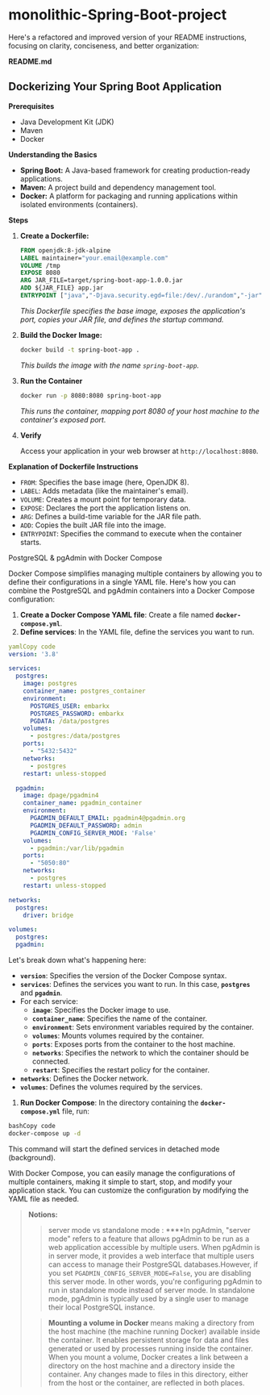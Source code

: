 ﻿# monolithic-Spring-Boot-project
Here's a refactored and improved version of your README instructions, focusing on clarity, conciseness, and better organization:

**README.md**

## Dockerizing Your Spring Boot Application

**Prerequisites**

* Java Development Kit (JDK)
* Maven
* Docker 

**Understanding the Basics**

* **Spring Boot:** A Java-based framework for creating production-ready applications.
* **Maven:** A project build and dependency management tool.
* **Docker:** A platform for packaging and running applications within isolated environments (containers).

**Steps**

1. **Create a Dockerfile:**

   ```dockerfile
   FROM openjdk:8-jdk-alpine
   LABEL maintainer="your.email@example.com"
   VOLUME /tmp
   EXPOSE 8080 
   ARG JAR_FILE=target/spring-boot-app-1.0.0.jar
   ADD ${JAR_FILE} app.jar
   ENTRYPOINT ["java","-Djava.security.egd=file:/dev/./urandom","-jar","/app.jar"]
   ```

   *This Dockerfile specifies the base image, exposes the application's port, copies your JAR file, and defines the startup command.*

2. **Build the Docker Image:**

   ```bash
   docker build -t spring-boot-app . 
   ```

   *This builds the image with the name `spring-boot-app`.*

3. **Run the Container**

   ```bash
   docker run -p 8080:8080 spring-boot-app
   ```

   *This runs the container, mapping port 8080 of your host machine to the container's exposed port.*

4. **Verify**

   Access your application in your web browser at  `http://localhost:8080`.

**Explanation of Dockerfile Instructions**

* `FROM`: Specifies the base image (here, OpenJDK 8).
* `LABEL`: Adds metadata (like the maintainer's email).
* `VOLUME`: Creates a mount point for temporary data.
* `EXPOSE`:  Declares the port the application listens on.
* `ARG`: Defines a build-time variable for the JAR file path.
* `ADD`: Copies the built JAR file into the image.
* `ENTRYPOINT`: Specifies the command to execute when the container starts.

PostgreSQL & pgAdmin with Docker Compose

Docker Compose simplifies managing multiple containers by allowing you to define their configurations in a single YAML file. Here's how you can combine the PostgreSQL and pgAdmin containers into a Docker Compose configuration:

1. **Create a Docker Compose YAML file**: Create a file named **`docker-compose.yml`**.
2. **Define services**: In the YAML file, define the services you want to run.

```yaml
yamlCopy code
version: '3.8'

services:
  postgres:
    image: postgres
    container_name: postgres_container
    environment:
      POSTGRES_USER: embarkx
      POSTGRES_PASSWORD: embarkx
      PGDATA: /data/postgres
    volumes:
      - postgres:/data/postgres
    ports:
      - "5432:5432"
    networks:
      - postgres
    restart: unless-stopped

  pgadmin:
    image: dpage/pgadmin4
    container_name: pgadmin_container
    environment:
      PGADMIN_DEFAULT_EMAIL: pgadmin4@pgadmin.org
      PGADMIN_DEFAULT_PASSWORD: admin
      PGADMIN_CONFIG_SERVER_MODE: 'False'
    volumes:
      - pgadmin:/var/lib/pgadmin
    ports:
      - "5050:80"
    networks:
      - postgres
    restart: unless-stopped

networks:
  postgres:
    driver: bridge

volumes:
  postgres:
  pgadmin:

```

Let's break down what's happening here:

- **`version`**: Specifies the version of the Docker Compose syntax.
- **`services`**: Defines the services you want to run. In this case, **`postgres`** and **`pgadmin`**.
- For each service:
    - **`image`**: Specifies the Docker image to use.
    - **`container_name`**: Specifies the name of the container.
    - **`environment`**: Sets environment variables required by the container.
    - **`volumes`**: Mounts volumes required by the container.
    - **`ports`**: Exposes ports from the container to the host machine.
    - **`networks`**: Specifies the network to which the container should be connected.
    - **`restart`**: Specifies the restart policy for the container.
- **`networks`**: Defines the Docker network.
- **`volumes`**: Defines the volumes required by the services.
1. **Run Docker Compose**: In the directory containing the **`docker-compose.yml`** file, run:

```bash
bashCopy code
docker-compose up -d
```

This command will start the defined services in detached mode (background).

With Docker Compose, you can easily manage the configurations of multiple containers, making it simple to start, stop, and modify your application stack. You can customize the configuration by modifying the YAML file as needed.

> **Notions:**
> 
> 
> 
> > server mode vs standalone mode : ****In pgAdmin, "server mode" refers to a feature that allows pgAdmin to be run as a web application accessible by multiple users. When pgAdmin is in server mode, it provides a web interface that multiple users can access to manage their PostgreSQL databases.However, if you set `PGADMIN_CONFIG_SERVER_MODE=False`, you are disabling this server mode. In other words, you're configuring pgAdmin to run in standalone mode instead of server mode. In standalone mode, pgAdmin is typically used by a single user to manage their local PostgreSQL instance.
> > 
> 
> > **Mounting a volume in Docker** means making a directory from the host machine (the machine running Docker) available inside the container. It enables persistent storage for data and files generated or used by processes running inside the container.  When you mount a volume, Docker creates a link between a directory on the host machine and a directory inside the container. Any changes made to files in this directory, either from the host or the container, are reflected in both places.
> >
